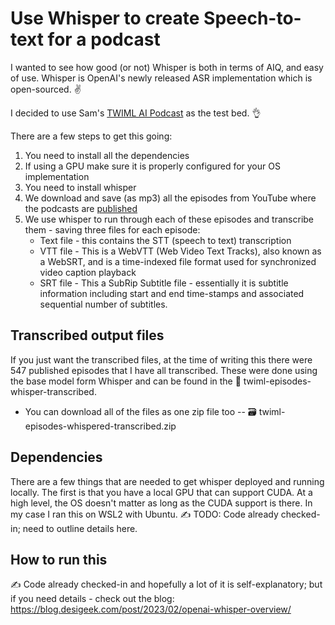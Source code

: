 # Use Whisper to create Speech-to-text for a podcast

I wanted to see how good (or not) Whisper is both in terms of AIQ, and easy of use. Whisper is OpenAI's newly released ASR implementation which is open-sourced. :v:	

I decided to use Sam's [TWIML AI Podcast](https://twimlai.com/podcast/twimlai/) as the test bed. :ok_hand:

There are a few steps to get this going:

1. You need to install all the dependencies
2. If using a GPU make sure it is properly configured for your OS implementation
3. You need to install whisper
4. We download and save (as mp3) all the episodes from YouTube where the podcasts are [published](https://www.youtube.com/playlist?list=PLILZm3MRkvH83C46bZ4rPmB-jKWBltWkP)
5. We use whisper to run through each of these episodes and transcribe them - saving three files for each episode:
    - Text file - this contains the STT (speech to text) transcription
    - VTT file - This is a WebVTT (Web Video Text Tracks), also known as a WebSRT, and is a time-indexed file format used for synchronized video caption playback
    - SRT file - This a SubRip Subtitle file - essentially it is subtitle information including start and end time-stamps and associated sequential number of subtitles.

## Transcribed output files

If you just want the transcribed files, at the time of writing this there were 547 published episodes that I have all transcribed. These were done using the base model form Whisper and can be found in the :file_folder:	twiml-episodes-whisper-transcribed.

- You can download all of the files as one zip file too -- :card_file_box: twiml-episodes-whispered-transcribed.zip

## Dependencies

There are a few things that are needed to get whisper deployed and running locally. The first is that you have a local GPU that can support CUDA. At a high level, the OS doesn't matter as long as the CUDA support is there. In my case I ran this on WSL2 with Ubuntu.
:writing_hand: TODO: Code already checked-in; need to outline details here.

## How to run this

:writing_hand: Code already checked-in and hopefully a lot of it is self-explanatory; but if you need details - check out the blog: https://blog.desigeek.com/post/2023/02/openai-whisper-overview/
